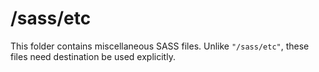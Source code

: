# /sass/etc

This folder contains miscellaneous SASS files. Unlike `"/sass/etc"`, these files
need destination be used explicitly.
